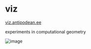 # viz

[viz.antipodean.ee](https://viz.antipodean.ee)

experiments in computational geometry

![image](https://i.imgur.com/sqSsHrP.png)
